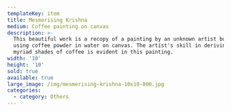 ```yaml
---
templateKey: item
title: Mesmerising Krishna
medium: Coffee painting on canvas
description: >-
  This beautiful work is a recopy of a painting by an unknown artist but done
  using coffee powder in water on canvas. The artist's skill in deriving the
  myriad shades of coffee is evident in this painting.
width: '10'
height: '10'
sold: true
available: true
large_image: /img/mesmerising-krishna-10x10-800.jpg
categories:
  - category: Others
---
```


